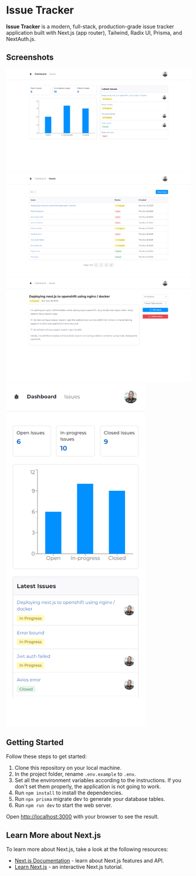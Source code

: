 # Issue Tracker

**Issue Tracker** is a modern, full-stack, production-grade issue tracker application built with Next.js (app router), Tailwind, Radix UI, Prisma, and NextAuth.js.

## Screenshots

![Dashboard](screenshots/1-dashboard.png)
![Issue List](screenshots/2-issue-list.png)
![Issue Details](screenshots/3-issue-details.png)
![Mobile](screenshots/4-mobile.png)

## Getting Started

Follow these steps to get started:

1. Clone this repository on your local machine.
2. In the project folder, rename `.env.example` to `.env`.
3. Set all the environment variables according to the instructions. If you don't set them properly, the application is not going to work.
4. Run `npm install` to install the dependencies.
5. Run `npx prisma` migrate dev to generate your database tables.
6. Run `npm run dev` to start the web server.

Open [http://localhost:3000](http://localhost:3000) with your browser to see the result.

## Learn More about Next.js

To learn more about Next.js, take a look at the following resources:

- [Next.js Documentation](https://nextjs.org/docs) - learn about Next.js features and API.
- [Learn Next.js](https://nextjs.org/learn) - an interactive Next.js tutorial.
